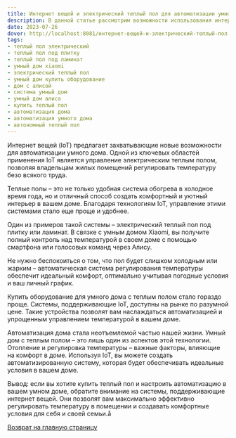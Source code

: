 ```yaml
---
title: Интернет вещей и электрический теплый пол для автоматизации умного дома
description: В данной статье рассмотрим возможности использования интернета вещей для управления электрическим теплым полом и регулировки температуры в помещении. Откройте для себя новые технологии в области автоматизации умного дома с теплыми полами под плитку и ламинат.
date: 2023-07-26
dover: http://localhost:8081/интернет-вещей-и-электрический-теплый-пол
tags:
- теплый пол электрический
- теплый пол под плитку
- теплый пол под ламинат
- умный дом xiaomi
- электрический теплый пол
- умный дом купить оборудование
- дом с алисой
- система умный дом
- умный дом алиса
- купить теплый пол
- автоматизация дома
- автоматизация умного дома
- автономный теплый пол
---
```


Интернет вещей (IoT) предлагает захватывающиe новые возможности для автоматизации умного дома. Одной из ключевых областей применения IoT является управление электрическим теплым полом, позволяя владельцам жилых помещений регулировать температуру безо всякого труда.

Теплые полы – это не только удобная система обогрева в холодное время года, но и отличный способ создать комфортный и уютный интерьер в вашем доме. Благодаря технологиям IoT, управление этими системами стало еще проще и удобнее.

Один из примеров такой системы – электрический теплый пол под плитку или ламинат. В связке с умным домом Xiaomi, вы получите полный контроль над температурой в своем доме с помощью смартфона или голосовых команд через Алису.

Не нужно беспокоиться о том, что пол будет слишком холодным или жарким – автоматическая система регулирования температуры обеспечит идеальный комфорт, оптимально учитывая погодные условия и ваш личный график.

Купить оборудование для умного дома с теплым полом стало гораздо проще. Системы, поддерживающие IoT, доступны на рынке по разумной цене. Такие устройства позволят вам наслаждаться автоматизацией и упрощенным управлением температурой в вашем доме.

Автоматизация дома стала неотъемлемой частью нашей жизни. Умный дом с теплым полом – это лишь один из аспектов этой технологии. Отопление и регулировка температуры – важные факторы, влияющие на комфорт в доме. Используя IoT, вы можете создать автоматизированную систему, которая будет обеспечивать идеальные условия в вашем доме.

Вывод: если вы хотите купить теплый пол и настроить автоматизацию в вашем умном доме, обратите внимание на системы, поддерживающие интернет вещей. Они позволят вам максимально эффективно регулировать температуру в помещении и создавать комфортные условия для себя и своей семьи.å

[Возврат на главную страницу](/)